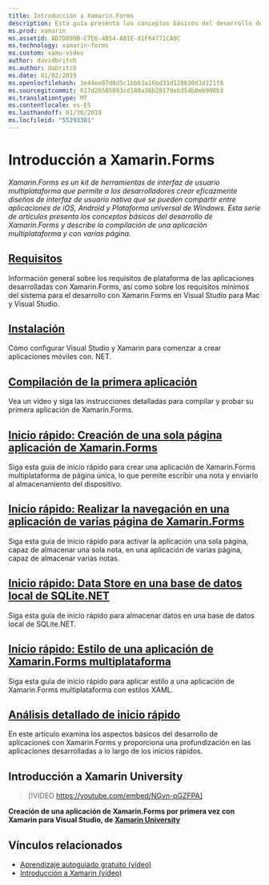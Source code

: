 ```yaml
---
title: Introducción a Xamarin.Forms
description: Esta guía presenta los conceptos básicos del desarrollo de Xamarin.Forms y describe la compilación de una aplicación multiplataforma y con varias página.
ms.prod: xamarin
ms.assetid: AD7D099B-C7E6-4B54-A81E-81F64771CA0C
ms.technology: xamarin-forms
ms.custom: xamu-video
author: davidbritch
ms.author: dabritch
ms.date: 01/02/2019
ms.openlocfilehash: 3e44ee07d8d5c1bb63a16bd33d128630d3d121f8
ms.sourcegitcommit: 817d26585093cd180a36b28179eb354b0eb900b3
ms.translationtype: MT
ms.contentlocale: es-ES
ms.lasthandoff: 01/30/2019
ms.locfileid: "55293381"
---
```

# <a name="get-started-with-xamarinforms"></a>Introducción a Xamarin.Forms

_Xamarin.Forms es un kit de herramientas de interfaz de usuario multiplataforma que permite a los desarrolladores crear eficazmente diseños de interfaz de usuario nativa que se pueden compartir entre aplicaciones de iOS, Android y Plataforma universal de Windows. Esta serie de artículos presenta los conceptos básicos del desarrollo de Xamarin.Forms y describe la compilación de una aplicación multiplataforma y con varias página._

## <a name="requirementsinstallationmd"></a>[Requisitos](installation.md)

Información general sobre los requisitos de plataforma de las aplicaciones desarrolladas con Xamarin.Forms, así como sobre los requisitos mínimos del sistema para el desarrollo con Xamarin.Forms en Visual Studio para Mac y Visual Studio.

## <a name="installationcross-platformget-startedinstallationindexmd"></a>[Instalación](~/cross-platform/get-started/installation/index.md)

Cómo configurar Visual Studio y Xamarin para comenzar a crear aplicaciones móviles con. NET.

## <a name="build-your-first-appfirst-appindexmd"></a>[Compilación de la primera aplicación](first-app/index.md)

Vea un vídeo y siga las instrucciones detalladas para compilar y probar su primera aplicación de Xamarin.Forms.

## <a name="quickstart-create-a-single-page-xamarinforms-applicationquickstartssingle-pagemd"></a>[Inicio rápido: Creación de una sola página aplicación de Xamarin.Forms](quickstarts/single-page.md)

Siga esta guía de inicio rápido para crear una aplicación de Xamarin.Forms multiplataforma de página única, lo que permite escribir una nota y enviarlo al almacenamiento del dispositivo.

## <a name="quickstart-perform-navigation-in-a-multi-page-xamarinforms-applicationquickstartsmulti-pagemd"></a>[Inicio rápido: Realizar la navegación en una aplicación de varias página de Xamarin.Forms](quickstarts/multi-page.md)

Siga esta guía de inicio rápido para activar la aplicación una sola página, capaz de almacenar una sola nota, en una aplicación de varias página, capaz de almacenar varias notas.

## <a name="quickstart-store-data-in-a-local-sqlitenet-databasequickstartsdatabasemd"></a>[Inicio rápido: Data Store en una base de datos local de SQLite.NET](quickstarts/database.md)

Siga esta guía de inicio rápido para almacenar datos en una base de datos local de SQLite.NET.

## <a name="quickstart-style-a-cross-platform-xamarinforms-applicationquickstartsstylingmd"></a>[Inicio rápido: Estilo de una aplicación de Xamarin.Forms multiplataforma](quickstarts/styling.md)

Siga esta guía de inicio rápido para aplicar estilo a una aplicación de Xamarin.Forms multiplataforma con estilos XAML.

## <a name="quickstart-deep-divequickstartsdeepdivemd"></a>[Análisis detallado de inicio rápido](quickstarts/deepdive.md)

En este artículo examina los aspectos básicos del desarrollo de aplicaciones con Xamarin.Forms y proporciona una profundización en las aplicaciones desarrolladas a lo largo de los inicios rápidos.

## <a name="get-started-with-xamarin-university"></a>Introducción a Xamarin University

> [!VIDEO https://youtube.com/embed/NGvn-pGZFPA]

**Creación de una aplicación de Xamarin.Forms por primera vez con Xamarin para Visual Studio, de [Xamarin University](https://university.xamarin.com)**

## <a name="related-links"></a>Vínculos relacionados

- [Aprendizaje autoguiado gratuito (vídeo)](https://university.xamarin.com/self-guided)
- [Introducción a Xamarin (vídeo)](https://developer.xamarin.com/videos/)
